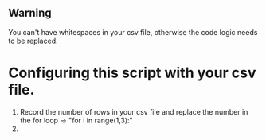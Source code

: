 

## Warning
You can't have whitespaces in your csv file, otherwise the code logic needs to be replaced.


# Configuring this script with your csv file.

1. Record the number of rows in your csv file and replace the number in the for loop -> "for i in range(1,3):"
2. 
